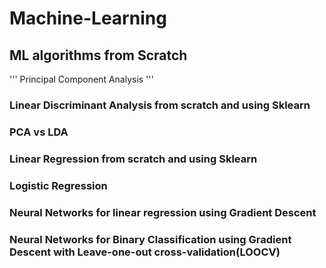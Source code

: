 # Machine-Learning
## ML algorithms from Scratch

'''
Principal Component Analysis
'''
### Linear Discriminant Analysis from scratch and using Sklearn
### PCA vs LDA
### Linear Regression from scratch and using Sklearn
### Logistic Regression
### Neural Networks for linear regression using Gradient Descent
### Neural Networks for Binary Classification using Gradient Descent with Leave-one-out cross-validation(LOOCV)
